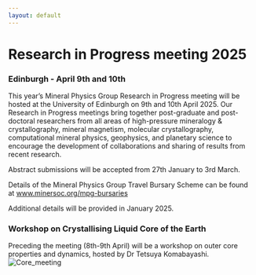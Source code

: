 ```yaml
---
layout: default
---
```

# Research in Progress meeting 2025
### Edinburgh - April 9th and 10th


This year’s Mineral Physics Group Research in Progress meeting will be hosted at the University of Edinburgh on 9th and 10th April 2025. Our Research in Progress meetings bring together post-graduate and post-doctoral researchers from all areas of high-pressure mineralogy & crystallography, mineral magnetism, molecular crystallography, computational mineral physics, geophysics, and planetary science to encourage the development of collaborations and sharing of results from recent research.

Abstract submissions will be accepted from 27th January to 3rd March.

Details of the Mineral Physics Group Travel Bursary Scheme can be found at www.minersoc.org/mpg-bursaries

Additional details will be provided in January 2025.


### Workshop on Crystallising Liquid Core of the Earth
Preceding the meeting (8th-9th April) will be a workshop on outer core properties and dynamics, hosted by Dr Tetsuya Komabayashi.
![Core_meeting](https://MinPhys.github.io/assets/img/Core%20workshop%20flyer%20new.jpg)
